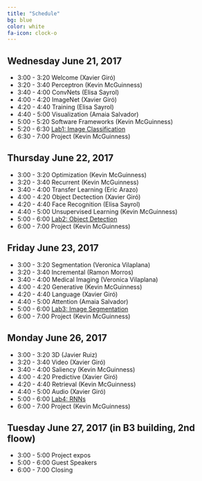 ```yaml
---
title: "Schedule"
bg: blue
color: white
fa-icon: clock-o
---
```


## Wednesday June 21, 2017

- 3:00 - 3:20 Welcome (Xavier Giró)
- 3:20 - 3:40 Perceptron (Kevin McGuinness)
- 3:40 - 4:00 ConvNets (Elisa Sayrol)
- 4:00 - 4:20 ImageNet (Xavier Giró)
- 4:20 - 4:40 Training (Elisa Sayrol)
- 4:40 - 5:00 Visualization (Amaia Salvador)
- 5:00 - 5:20 Software Frameworks (Kevin McGuinness)
- 5:20 - 6:30 [Lab1: Image Classification][Lab1]
- 6:30 - 7:00 Project (Kevin McGuinness)

## Thursday June 22, 2017

- 3:00 - 3:20 Optimization (Kevin McGuinness)
- 3:20 - 3:40 Recurrent (Kevin McGuinness)
- 3:40 - 4:00 Transfer Learning (Eric Arazo)
- 4:00 - 4:20 Object Dectection (Xavier Giró)
- 4:20 - 4:40 Face Recognition (Elisa Sayrol)
- 4:40 - 5:00 Unsupervised Learning (Kevin McGuinness)
- 5:00 - 6:00 [Lab2: Object Detection][Lab2]
- 6:00 - 7:00 Project (Kevin McGuinness)

## Friday June 23, 2017

- 3:00 - 3:20 Segmentation (Veronica Vilaplana)
- 3:20 - 3:40 Incremental (Ramon Morros)
- 3:40 - 4:00 Medical Imaging (Veronica Vilaplana)
- 4:00 - 4:20 Generative (Kevin McGuinness)
- 4:20 - 4:40 Language (Xavier Giró)
- 4:40 - 5:00 Attention (Amaia Salvador)
- 5:00 - 6:00 [Lab3: Image Segmentation][Lab3]
- 6:00 - 7:00 Project (Kevin McGuinness)

## Monday June 26, 2017

- 3:00 - 3:20 3D (Javier Ruiz)
- 3:20 - 3:40 Video (Xavier Giró)
- 3:40 - 4:00 Saliency (Kevin McGuinness)
- 4:00 - 4:20 Predictive (Xavier Giró)
- 4:20 - 4:40 Retrieval (Kevin McGuinness)
- 4:40 - 5:00 Audio (Xavier Giró)
- 5:00 - 6:00 [Lab4: RNNs][Lab4]
- 6:00 - 7:00 Project (Kevin McGuinness)


## Tuesday June 27, 2017 (in B3 building, 2nd floow)

- 3:00 - 5:00 Project expos
- 5:00 - 6:00 Guest Speakers
- 6:00 - 7:00 Closing

[Lab1]: https://nvidia.qwiklab.com/focuses/preview/1579?locale=en
[Lab2]: https://nvidia.qwiklab.com/focuses/preview/1204?locale=en
[Lab3]: https://nvidia.qwiklab.com/focuses/preview/2193?locale=en
[Lab4]: https://nvidia.qwiklab.com/focuses/preview/3043?locale=en
